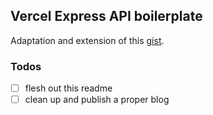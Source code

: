 ## Vercel Express API boilerplate

Adaptation and extension of this [gist](https://gist.github.com/akhilome/c47bdf19a039ed87e737c8c7a7ec8018).

### Todos
- [ ] flesh out this readme
- [ ] clean up and publish a proper blog
